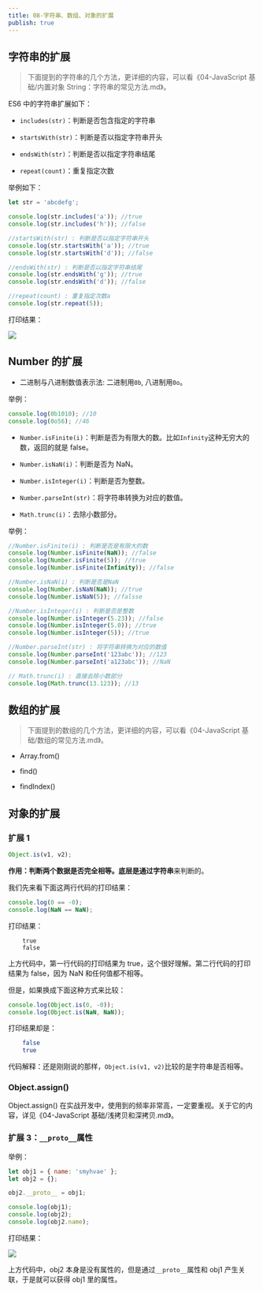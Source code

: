 ```yaml
---
title: 08-字符串、数组、对象的扩展
publish: true
---
```


<ArticleTopAd></ArticleTopAd>

## 字符串的扩展

> 下面提到的字符串的几个方法，更详细的内容，可以看《04-JavaScript 基础/内置对象 String：字符串的常见方法.md》。

ES6 中的字符串扩展如下：

-   `includes(str)`：判断是否包含指定的字符串

-   `startsWith(str)`：判断是否以指定字符串开头

-   `endsWith(str)`：判断是否以指定字符串结尾

-   `repeat(count)`：重复指定次数

举例如下：

```javascript
let str = 'abcdefg';

console.log(str.includes('a')); //true
console.log(str.includes('h')); //false

//startsWith(str) : 判断是否以指定字符串开头
console.log(str.startsWith('a')); //true
console.log(str.startsWith('d')); //false

//endsWith(str) : 判断是否以指定字符串结尾
console.log(str.endsWith('g')); //true
console.log(str.endsWith('d')); //false

//repeat(count) : 重复指定次数a
console.log(str.repeat(5));
```

打印结果：

![]( D:/html5_folder/my-webdoc/图床/qgyh/20180402_1050.png)

## Number 的扩展

-   二进制与八进制数值表示法: 二进制用`0b`, 八进制用`0o`。

举例：

```javascript
console.log(0b1010); //10
console.log(0o56); //46
```

-   `Number.isFinite(i)`：判断是否为有限大的数。比如`Infinity`这种无穷大的数，返回的就是 false。

-   `Number.isNaN(i)`：判断是否为 NaN。

-   `Number.isInteger(i)`：判断是否为整数。

-   `Number.parseInt(str)`：将字符串转换为对应的数值。

-   `Math.trunc(i)`：去除小数部分。

举例：

```javascript
//Number.isFinite(i) : 判断是否是有限大的数
console.log(Number.isFinite(NaN)); //false
console.log(Number.isFinite(5)); //true
console.log(Number.isFinite(Infinity)); //false

//Number.isNaN(i) : 判断是否是NaN
console.log(Number.isNaN(NaN)); //true
console.log(Number.isNaN(5)); //falsse

//Number.isInteger(i) : 判断是否是整数
console.log(Number.isInteger(5.23)); //false
console.log(Number.isInteger(5.0)); //true
console.log(Number.isInteger(5)); //true

//Number.parseInt(str) : 将字符串转换为对应的数值
console.log(Number.parseInt('123abc')); //123
console.log(Number.parseInt('a123abc')); //NaN

// Math.trunc(i) : 直接去除小数部分
console.log(Math.trunc(13.123)); //13
```

## 数组的扩展

> 下面提到的数组的几个方法，更详细的内容，可以看《04-JavaScript 基础/数组的常见方法.md》。

-   Array.from()

-   find()

-   findIndex()

## 对象的扩展

### 扩展 1

```javascript
Object.is(v1, v2);
```

**作用：**判断两个数据是否完全相等。底层是通过**字符串**来判断的。

我们先来看下面这两行代码的打印结果：

```javascript
console.log(0 == -0);
console.log(NaN == NaN);
```

打印结果：

```
	true
	false
```

上方代码中，第一行代码的打印结果为 true，这个很好理解。第二行代码的打印结果为 false，因为 NaN 和任何值都不相等。

但是，如果换成下面这种方式来比较：

```javascript
console.log(Object.is(0, -0));
console.log(Object.is(NaN, NaN));
```

打印结果却是：

```bash
	false
	true
```

代码解释：还是刚刚说的那样，`Object.is(v1, v2)`比较的是字符串是否相等。

### Object.assign()

Object.assign() 在实战开发中，使用到的频率非常高，一定要重视。关于它的内容，详见《04-JavaScript 基础/浅拷贝和深拷贝.md》。

### 扩展 3：`__proto__`属性

举例：

```javascript
let obj1 = { name: 'smyhvae' };
let obj2 = {};

obj2.__proto__ = obj1;

console.log(obj1);
console.log(obj2);
console.log(obj2.name);
```

打印结果：

![]( D:/html5_folder/my-webdoc/图床/qgyh/20180404_2251.png)

上方代码中，obj2 本身是没有属性的，但是通过`__proto__`属性和 obj1 产生关联，于是就可以获得 obj1 里的属性。

